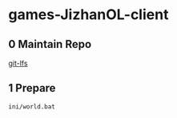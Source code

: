 # games-JizhanOL-client

## 0 Maintain Repo

[git-lfs](https://git-lfs.github.com)

## 1 Prepare

`ini/world.bat`